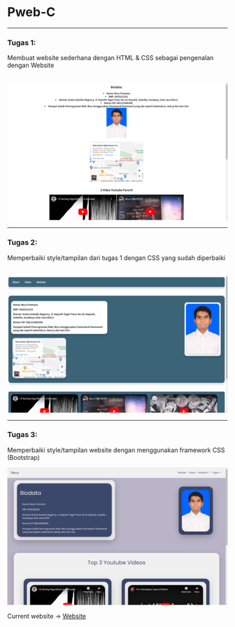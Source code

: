 # Pweb-C
---
### Tugas 1:
<p>Membuat website sederhana dengan HTML & CSS sebagai pengenalan dengan Website</p><br>
<img src="Img/Tugas1.jpg" alt=" Tugas 1"> 

---
### Tugas 2:
<p>Memperbaiki style/tampilan dari tugas 1 dengan CSS yang sudah diperbaiki</p><br>
<img src="Img/Tugas2.jpg" alt=" Tugas 2"> 

---
### Tugas 3:
<p>Memperbaiki style/tampilan website dengan menggunakan framework CSS (Bootstrap)</p>
<img src="Img/Tugas3.jpg" alt=" Tugas 3">

Current website -> 
<a href="https://pweb-c.vercel.app">Website</a>
